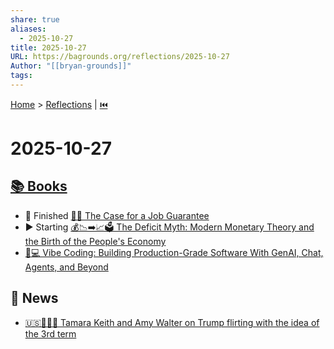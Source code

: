```yaml
---
share: true
aliases:
  - 2025-10-27
title: 2025-10-27
URL: https://bagrounds.org/reflections/2025-10-27
Author: "[[bryan-grounds]]"
tags:
---
```

[Home](../index.md) > [Reflections](./index.md) | [⏮️](./2025-10-26.md)  
# 2025-10-27  
## [📚 Books](../books/index.md)  
- 🏁 Finished [💼✅ The Case for a Job Guarantee](../books/the-case-for-a-job-guarantee.md)  
- ▶️ Starting [💰📉➡️📈🗳️ The Deficit Myth: Modern Monetary Theory and the Birth of the People's Economy](../books/the-deficit-myth.md)  
- [🤖💻 Vibe Coding: Building Production-Grade Software With GenAI, Chat, Agents, and Beyond](../books/vibe-coding-building-production-grade-software-with-genai-chat-agents-and-beyond.md)  
  
## 📰 News  
- [🇺🇸🔄👑😬 Tamara Keith and Amy Walter on Trump flirting with the idea of the 3rd term](../videos/tamara-keith-and-amy-walter-on-trump-flirting-with-the-idea-of-the-3rd-term.md)